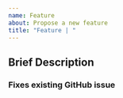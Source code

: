 ```yaml
---
name: Feature
about: Propose a new feature
title: "Feature | "
---
```


## Brief Description
<!--- Briefly describe the feature introduced with the PR. --->

<!--- Optional --->
### Fixes existing GitHub issue
<!--- Provide link to GitHub issue above. --->
